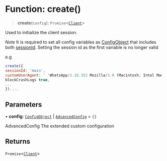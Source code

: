 # Function: create()

> **create**(`config`): `Promise`\<[`Client`](/api/api/Client/classes/Client.md)\>

Used to initialize the client session.

*Note* It is required to set all config variables as [ConfigObject](https://open-wa.github.io/wa-automate-nodejs/interfaces/configobject.html) that includes both [sessionId](https://open-wa.github.io/wa-automate-nodejs/interfaces/configobject.html#sessionId). Setting the session id as the first variable is no longer valid

e.g

```javascript
create({
sessionId: 'main',
customUserAgent: ' 'WhatsApp/2.16.352 Mozilla/5.0 (Macintosh; Intel Mac OS X 10_15_1) AppleWebKit/605.1.15 (KHTML, like Gecko) Version/13.0.3 Safari/605.1.15',
blockCrashLogs true,
...
})....
```

## Parameters

• **config**: [`ConfigObject`](/api/api/model/config/interfaces/ConfigObject.md) \| [`AdvancedConfig`](/api/api/model/config/type-aliases/AdvancedConfig.md) = `{}`

AdvancedConfig The extended custom configuration

## Returns

`Promise`\<[`Client`](/api/api/Client/classes/Client.md)\>
